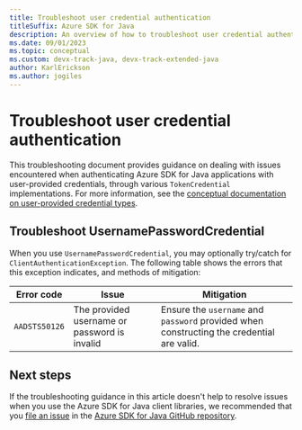 ```yaml
---
title: Troubleshoot user credential authentication
titleSuffix: Azure SDK for Java
description: An overview of how to troubleshoot user credential authentication issues
ms.date: 09/01/2023
ms.topic: conceptual
ms.custom: devx-track-java, devx-track-extended-java
author: KarlErickson
ms.author: jogiles
---
```


# Troubleshoot user credential authentication

This troubleshooting document provides guidance on dealing with issues encountered when authenticating Azure SDK for Java applications with user-provided credentials, through various `TokenCredential` implementations. For more information, see the [conceptual documentation on user-provided credential types](/azure/developer/java/sdk/identity-user-auth).

## Troubleshoot UsernamePasswordCredential

When you use `UsernamePasswordCredential`, you may optionally try/catch for `ClientAuthenticationException`. The following table shows the errors that this exception indicates, and methods of mitigation:

| Error code    | Issue                                        | Mitigation                                                                                |
|---------------|----------------------------------------------|-------------------------------------------------------------------------------------------|
| `AADSTS50126` | The provided username or password is invalid | Ensure the `username` and `password` provided when constructing the credential are valid. |

## Next steps

If the troubleshooting guidance in this article doesn't help to resolve issues when you use the Azure SDK for Java client libraries, we recommended that you [file an issue](https://github.com/Azure/azure-sdk-for-java/issues/new/choose) in the [Azure SDK for Java GitHub repository](https://github.com/Azure/azure-sdk-for-java).
